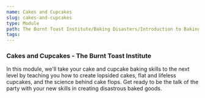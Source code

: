 ```yaml
---
name: Cakes and Cupcakes
slug: cakes-and-cupcakes
type: Module
path: The Burnt Toast Institute/Baking Disasters/Introduction to Baking Disasters/Cakes and Cupcakes
tags:
---
```


### Cakes and Cupcakes - The Burnt Toast Institute

In this module, we'll take your cake and cupcake baking skills to the next level by teaching you how to create lopsided cakes, flat and lifeless cupcakes, and the science behind cake flops. Get ready to be the talk of the party with your new skills in creating disastrous baked goods.
